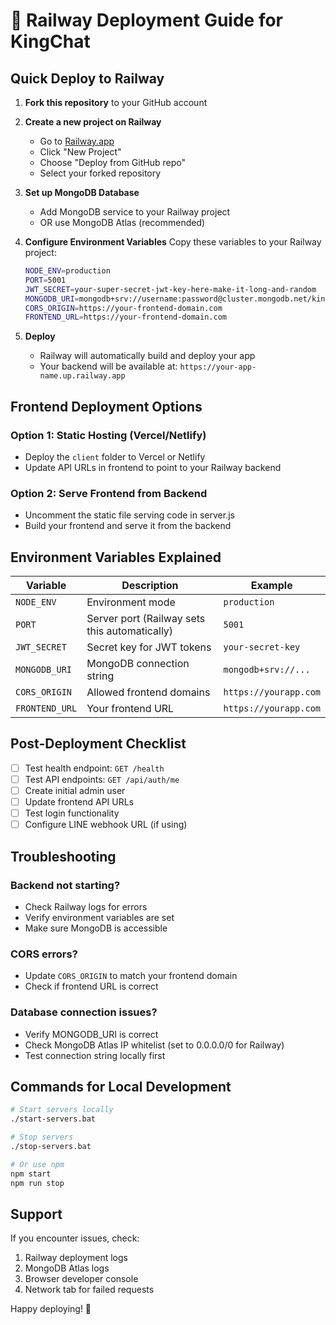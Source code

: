 # 🚂 Railway Deployment Guide for KingChat

## Quick Deploy to Railway

1. **Fork this repository** to your GitHub account

2. **Create a new project on Railway**
   - Go to [Railway.app](https://railway.app)
   - Click "New Project"
   - Choose "Deploy from GitHub repo"
   - Select your forked repository

3. **Set up MongoDB Database**
   - Add MongoDB service to your Railway project
   - OR use MongoDB Atlas (recommended)

4. **Configure Environment Variables**
   Copy these variables to your Railway project:

   ```bash
   NODE_ENV=production
   PORT=5001
   JWT_SECRET=your-super-secret-jwt-key-here-make-it-long-and-random
   MONGODB_URI=mongodb+srv://username:password@cluster.mongodb.net/kingchat
   CORS_ORIGIN=https://your-frontend-domain.com
   FRONTEND_URL=https://your-frontend-domain.com
   ```

5. **Deploy**
   - Railway will automatically build and deploy your app
   - Your backend will be available at: `https://your-app-name.up.railway.app`

## Frontend Deployment Options

### Option 1: Static Hosting (Vercel/Netlify)
- Deploy the `client` folder to Vercel or Netlify
- Update API URLs in frontend to point to your Railway backend

### Option 2: Serve Frontend from Backend
- Uncomment the static file serving code in server.js
- Build your frontend and serve it from the backend

## Environment Variables Explained

| Variable | Description | Example |
|----------|-------------|---------|
| `NODE_ENV` | Environment mode | `production` |
| `PORT` | Server port (Railway sets this automatically) | `5001` |
| `JWT_SECRET` | Secret key for JWT tokens | `your-secret-key` |
| `MONGODB_URI` | MongoDB connection string | `mongodb+srv://...` |
| `CORS_ORIGIN` | Allowed frontend domains | `https://yourapp.com` |
| `FRONTEND_URL` | Your frontend URL | `https://yourapp.com` |

## Post-Deployment Checklist

- [ ] Test health endpoint: `GET /health`
- [ ] Test API endpoints: `GET /api/auth/me`
- [ ] Create initial admin user
- [ ] Update frontend API URLs
- [ ] Test login functionality
- [ ] Configure LINE webhook URL (if using)

## Troubleshooting

### Backend not starting?
- Check Railway logs for errors
- Verify environment variables are set
- Make sure MongoDB is accessible

### CORS errors?
- Update `CORS_ORIGIN` to match your frontend domain
- Check if frontend URL is correct

### Database connection issues?
- Verify MONGODB_URI is correct
- Check MongoDB Atlas IP whitelist (set to 0.0.0.0/0 for Railway)
- Test connection string locally first

## Commands for Local Development

```bash
# Start servers locally
./start-servers.bat

# Stop servers
./stop-servers.bat

# Or use npm
npm start
npm run stop
```

## Support

If you encounter issues, check:
1. Railway deployment logs
2. MongoDB Atlas logs
3. Browser developer console
4. Network tab for failed requests

Happy deploying! 🚀